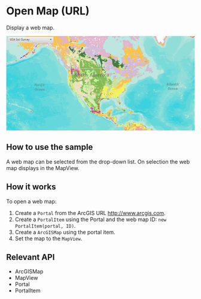 # Open Map (URL)

Display a web map.

![](OpenMapURL.png)

## How to use the sample

A web map can be selected from the drop-down list. On selection the web map displays in the MapView.

## How it works

To open a web map:


  1. Create a `Portal` from the ArcGIS URL http://www.arcgis.com.
  2. Create a `PortalItem` using the Portal and the web map ID: `new PortalItem(portal, ID)`.
  3. Create a `ArcGISMap` using the portal item.
  4. Set the map to the `MapView`.


## Relevant API


*   ArcGISMap
*   MapView
*   Portal
*   PortalItem



